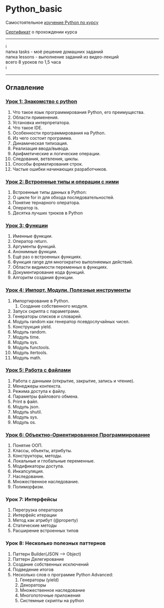 # Python_basic
Самостоятельное [изучение Python по курсу](https://geekbrains.ru/courses/13)

[Сертификат](https://geekbrains.ru/certificates/958299) о прохождении курса 

_________
:information_source:    
папка tasks - моё решение домашних заданий   
папка lessons - выполнение заданий из видео-лекций   
всего 8 уроков по 1,5 часа    
:information_source:
_________

## Оглавление

### [Урок 1: Знакомство с python](https://github.com/kornilovaap/Python_GeekBrains.ru/tree/main/Lesson_1)
1. Что такое язык программирования Python, его преимущества.
1. Области применения.
1. Установка интерпретатора.
1. Что такое IDE.
1. Особенности программирования на Python.
1. Из чего состоит программа.
1. Динамическая типизация.
1. Реализация ввода/вывода.
1. Арифметические и логические операции.
1. Следования, ветвления, циклы.
1. Способы форматирования строк.
1. Частые ошибки начинающих разработчиков.
     
     
### [Урок 2: Встроенные типы и операции с ними](https://github.com/kornilovaap/Python_GeekBrains.ru/tree/main/Lesson_2)
1. Встроенные типы данных в Python:
1. О цикле for in для обхода последовательностей.
1. Понятие тернарного оператора.
1. Оператор is.
1. Десятка лучших трюков в Python
      
       
### [Урок 3: Функции](https://github.com/kornilovaap/Python_GeekBrains.ru/tree/main/Lesson_3)
1. Именные функции.
1. Оператор return.
1. Аргументы функций.
1. Анонимные функции.
1. Ещё раз о встроенных функциях.
1. Функция range для многократно выполняемых действий.
1. Области видимости переменных в функциях.
1. Документирование кода функций.
1. Алгоритм создания функции.
      
     
### [Урок 4: Импорт. Модули. Полезные инструменты](https://github.com/kornilovaap/Python_GeekBrains.ru/tree/main/Lesson_4)
1. Импортирование в Python.
    1. Создание собственного модуля.
1. Запуск скрипта с параметрами.
1. Генераторы списков и словарей.
1. Модуль random как генератор псевдослучайных чисел.
1. Конструкция yield.
1. Модуль random.
1. Модуль time.
1. Модуль sys.
1. Модуль functools.
1. Модуль itertools.
1. Модуль math.
    
    
### [Урок 5: Работа с файлами](https://github.com/kornilovaap/Python_GeekBrains.ru/tree/main/Lesson_5)
1. Работа с данными (открытие, закрытие, запись и чтение).
1. Менеджеры контекста.
1. Режима доступа к файлу.
2. Параметры файлового обмена.
3. Print в файл.
4. Модуль json.
5. Модуль shutil.
6. Модуль sys.
7. Модуль os.
     

### [Урок 6: Объектно-Ориентированное Программирование](https://github.com/kornilovaap/Python_GeekBrains.ru/tree/main/Lesson_6)
1. Понятие ООП.
1. Классы, объекты, атрибуты.
1. Конструкторы, методы.
1. Локальные и глобальные переменные.
1. Модификаторы доступа.
1. Инкапсуляция.
1. Наследование.
1. Множественное наследование.
1. Полиморфизм.


### Урок 7: Интерфейсы
1. Перегрузка операторов
1. Интерфейс итерации
1. Метод как атрибут (@property)
1. Статические методы
1. Расширение встроенных типов

### Урок 8: Несколько полезных паттернов
1. Паттерн Builder(JSON --> Object)
1. Паттерн Делегирование
1. Создание собственных исключений
1. Подведение итогов
1. Несколько слов о программе Python Advanced:
    1. Генераторы (yield)
    1. Декораторы
    1. Множественное наследование
    1. Многопоточные приложения
    1. Системные скрипты на python
   
